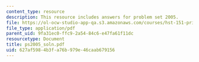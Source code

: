```yaml
---
content_type: resource
description: This resource includes answers for problem set 2005.
file: https://ol-ocw-studio-app-qa.s3.amazonaws.com/courses/hst-151-principles-of-pharmacology-spring-2005/627af5984b3fa76b979e46caab679156_ps2005_soln.pdf
file_type: application/pdf
parent_uid: 9fa31ec0-ffc9-2a54-84c6-e47fa61f11dc
resourcetype: Document
title: ps2005_soln.pdf
uid: 627af598-4b3f-a76b-979e-46caab679156
---
```

